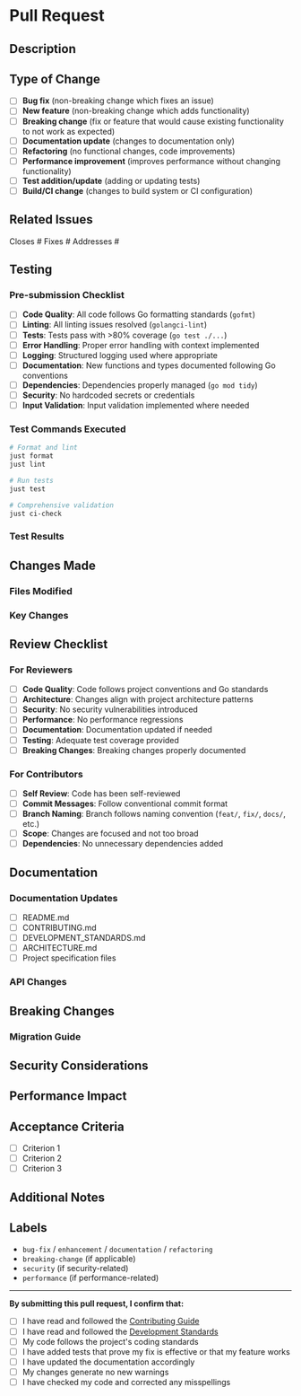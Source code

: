 # Pull Request

## Description

<!-- Provide a clear and concise description of the changes -->

## Type of Change

- [ ] **Bug fix** (non-breaking change which fixes an issue)
- [ ] **New feature** (non-breaking change which adds functionality)
- [ ] **Breaking change** (fix or feature that would cause existing functionality to not work as expected)
- [ ] **Documentation update** (changes to documentation only)
- [ ] **Refactoring** (no functional changes, code improvements)
- [ ] **Performance improvement** (improves performance without changing functionality)
- [ ] **Test addition/update** (adding or updating tests)
- [ ] **Build/CI change** (changes to build system or CI configuration)

## Related Issues

<!-- Link to any related issues using keywords like "Closes #123", "Fixes #456", "Addresses #789" -->

Closes #
Fixes #
Addresses #

## Testing

### Pre-submission Checklist

- [ ] **Code Quality**: All code follows Go formatting standards (`gofmt`)
- [ ] **Linting**: All linting issues resolved (`golangci-lint`)
- [ ] **Tests**: Tests pass with >80% coverage (`go test ./...`)
- [ ] **Error Handling**: Proper error handling with context implemented
- [ ] **Logging**: Structured logging used where appropriate
- [ ] **Documentation**: New functions and types documented following Go conventions
- [ ] **Dependencies**: Dependencies properly managed (`go mod tidy`)
- [ ] **Security**: No hardcoded secrets or credentials
- [ ] **Input Validation**: Input validation implemented where needed

### Test Commands Executed

```bash
# Format and lint
just format
just lint

# Run tests
just test

# Comprehensive validation
just ci-check
```

### Test Results

<!-- Provide test output or summary -->

## Changes Made

### Files Modified

<!-- List the main files that were changed -->

### Key Changes

<!-- Describe the key changes made -->

## Review Checklist

### For Reviewers

- [ ] **Code Quality**: Code follows project conventions and Go standards
- [ ] **Architecture**: Changes align with project architecture patterns
- [ ] **Security**: No security vulnerabilities introduced
- [ ] **Performance**: No performance regressions
- [ ] **Documentation**: Documentation updated if needed
- [ ] **Testing**: Adequate test coverage provided
- [ ] **Breaking Changes**: Breaking changes properly documented

### For Contributors

- [ ] **Self Review**: Code has been self-reviewed
- [ ] **Commit Messages**: Follow conventional commit format
- [ ] **Branch Naming**: Branch follows naming convention (`feat/`, `fix/`, `docs/`, etc.)
- [ ] **Scope**: Changes are focused and not too broad
- [ ] **Dependencies**: No unnecessary dependencies added

## Documentation

### Documentation Updates

<!-- List any documentation files that need to be updated -->

- [ ] README.md
- [ ] CONTRIBUTING.md
- [ ] DEVELOPMENT_STANDARDS.md
- [ ] ARCHITECTURE.md
- [ ] Project specification files

### API Changes

<!-- Document any API changes if applicable -->

## Breaking Changes

<!-- If this PR includes breaking changes, document them here -->

### Migration Guide

<!-- Provide migration steps if breaking changes are introduced -->

## Security Considerations

<!-- Document any security implications -->

## Performance Impact

<!-- Document any performance implications -->

## Acceptance Criteria

<!-- List the acceptance criteria for this PR -->

- [ ] Criterion 1
- [ ] Criterion 2
- [ ] Criterion 3

## Additional Notes

<!-- Any additional information that reviewers should know -->

## Labels

<!-- Add appropriate labels for this PR -->

- `bug-fix` / `enhancement` / `documentation` / `refactoring`
- `breaking-change` (if applicable)
- `security` (if security-related)
- `performance` (if performance-related)

---

**By submitting this pull request, I confirm that:**

- [ ] I have read and followed the [Contributing Guide](CONTRIBUTING.md)
- [ ] I have read and followed the [Development Standards](DEVELOPMENT_STANDARDS.md)
- [ ] My code follows the project's coding standards
- [ ] I have added tests that prove my fix is effective or that my feature works
- [ ] I have updated the documentation accordingly
- [ ] My changes generate no new warnings
- [ ] I have checked my code and corrected any misspellings
